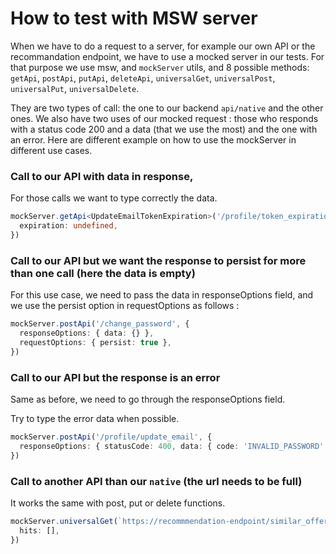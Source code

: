 # How to test with MSW server

When we have to do a request to a server, for example our own API or the recommandation endpoint, we have to use a mocked server in our tests.
For that purpose we use msw, and `mockServer` utils, and 8 possible methods: `getApi`, `postApi`, `putApi`, `deleteApi`, `universalGet`, `universalPost`, `universalPut`, `universalDelete`.

They are two types of call: the one to our backend `api/native` and the other ones. We also have two uses of our mocked request : those who responds with a status code 200 and a data (that we use the most) and the one with an error. Here are different example on how to use the mockServer in different use cases.

### Call to our API with data in response,

For those calls we want to type correctly the data.

```ts
mockServer.getApi<UpdateEmailTokenExpiration>('/profile/token_expiration', {
  expiration: undefined,
})
```

### Call to our API but we want the response to persist for more than one call (here the data is empty)

For this use case, we need to pass the data in responseOptions field, and we use the persist option in requestOptions as follows :

```ts
mockServer.postApi('/change_password', {
  responseOptions: { data: {} },
  requestOptions: { persist: true },
})
```

### Call to our API but the response is an error

Same as before, we need to go through the responseOptions field.

Try to type the error data when possible.

```ts
mockServer.postApi('/profile/update_email', {
  responseOptions: { statusCode: 400, data: { code: 'INVALID_PASSWORD' } },
})
```

### Call to another API than our `native` (the url needs to be full)

It works the same with post, put or delete functions.

```ts
mockServer.universalGet(`https://recommmendation-endpoint/similar_offers/${mockOfferId}`, {
  hits: [],
})
```
